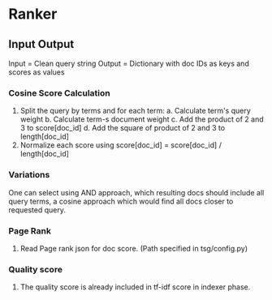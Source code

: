 # Ranker

## Input Output
Input = Clean query string
Output = Dictionary with doc IDs as keys and scores as values

### Cosine Score Calculation

1. Split the query by terms and for each term:
  a. Calculate term's query weight
  b. Calculate term-s document weight
  c. Add the product of 2 and 3 to score[doc_id]
  d. Add the square of product of 2 and 3 to length[doc_id]
2. Normalize each score using score[doc_id] = score[doc_id] / length[doc_id]

### Variations
 One can select using AND approach, which resulting docs should include all query terms, a cosine approach
 which would find all docs closer to requested query.

### Page Rank

1. Read Page rank json for doc score. (Path specified in tsg/config.py)

### Quality score
1. The quality score is already included in tf-idf score in indexer phase.




